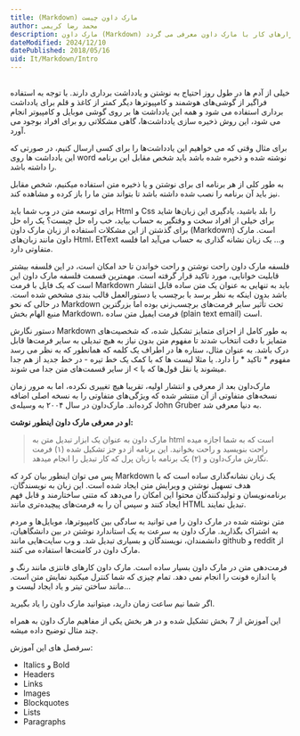 ```yaml
---
title: (Markdown) مارک داون چیست
author: محمد رضا کریمی  
description: مارک داون (Markdown) چیست، چطور کار می کند، شاید این سوال برای شما هم پیش آمده باشد. در این مطلب آموزش کامل در مورد مارک داون و ویژگی آن داده می شود و روش ها و ابزارهای کار با مارک داون معرفی می گردد.
dateModified: 2024/12/10
datePublished: 2018/05/16
uid: It/Markdown/Intro
---
```


## 
خیلی از آدم ها در طول روز احتیاج به نوشتن و یادداشت برداری دارند. با توجه به استفاده فراگیر از گوشی‌های هوشمند و کامپیوتر‌ها دیگر کمتر از کاغذ و قلم برای یادداشت برداری استفاده می شود و همه این یادداشت ها بر روی گوشی موبایل و کامپیوتر انجام می شود، این روش ذخیره سازی یادداشت‌ها، گاهی مشکلاتی رو برای افراد بوجود می آورد.

برای مثال وقتی که می خواهیم این یادداشت‌ها را برای کسی ارسال کنیم، در صورتی که این یادداشت ها روی word نوشته شده و ذخیره شده باشد باید شخص مقابل این برنامه را داشته باشد.

به طور کلی از هر برنامه ای برای نوشتن و یا ذخیره متن استفاده میکنیم، شخص مقابل نیز باید آن برنامه را نصب شده داشته باشد تا بتواند متن ما را باز کرده و مشاهده کند.

برای توسعه متن در وب شما باید Html و Css را بلد باشید، یادگیری این زبان‌ها شاید برای خیلی‌ از افراد سخت و وقتگیر به حساب بیاید، خب راه حل چیست؟
یک راه حل برای گذشتن از این مشکلات استفاده از زبان مارک داون (Markdown) است. مارک داون مانند زبان‌های Html، EtText و... یک زبان نشانه گذاری به حساب می‌آید اما فلسه متفاوتی دارد.

فلسفه‌ مارک داون راحت نوشتن و راحت خواندن تا حد امکان است، در این فلسفه بیشتر قابلیت خوانایی، مورد تاکید قرار گرفته است. مهمترین قسمت فلسفه مارک داون این است که یک فایل با فرمت Markdown باید به تنهایی به عنوان یک متن ساده قابل انتشار باشد  بدون اینکه به نظر برسد با برچسب یا دستورالعمل قالب بندی مشخص شده است. در حالی که نحو Markdown تحت تأثیر سایر فرمت‌های برچسب‌زنی بوده اما بزرگترین منبع الهام بخش Markdown، فرمت ایمیل متن ساده (plain text email) است.

دستور نگارش Markdown به طور کامل از اجزای متمایز تشکیل شده، که شخصیت‌های متمایز با دقت انتخاب شدند تا مفهوم متن بدون نیاز به هیچ تبدیلی به سایر فرمت‌ها قابل درک باشد. به عنوان مثال، ستاره ها در اطراف یک کلمه که همانطور که به نظر می رسد مفهوم * تاکید * را دارد. یا مثلا لیست ها که با کمک یک خط تیره - در خط جدید از هم جدا میشوند یا نقل قول‌ها که با > از سایر قسمت‌های متن جدا می شوند.

مارک‌داون بعد از معرفی و انتشار اولیه، تقریبا هیچ تغییری نکرده، اما به مرور زمان نسخه‌های متفاوتی از آن منتشر شده که ویژگی‌های متفاوتی را به نسخه اصلی اضافه کرده‌اند. مارک‌داون در سال ۲۰۰۴ به وسیله‌ی John Gruber به دنیا معرفی شد. 

**او در معرفی مارک داون اینطور نوشت:**

> مارک داون به عنوان یک ابزار تبدیل متن به html است که به شما اجازه میده راحت بنویسید و راحت بخوانید. این برنامه از دو جز تشکیل شده (۱) فرمت نگارش مارک‌داون و (۲) یک برنامه با زبان پرل که کار تبدیل را انجام میدهد.

پس می توان اینطور بیان کرد که Markdown یک زبان نشانه‌گذاری ساده است که با هدف تسهیل نوشتن و ویرایش متن ایجاد شده است. این زبان به نویسندگان، برنامه‌نویسان و تولیدکنندگان محتوا این امکان را می‌دهد که متنی ساختارمند و قابل فهم ایجاد کنند و سپس آن را به فرمت‌های پیچیده‌تری مانند HTML تبدیل نمایند.

متن نوشته شده در مارک داون را می توانید به سادگی بین کامپیوتر‌ها، موبایل‌ها و مردم به اشتراک بگذارید. مارک داون به سرعت به یک استاندارد نوشتن در بین دانشگاهیان، دانشمندان، نویسندگان و بسیاری تبدیل شد. و وب سایت‌هایی مانند github و reddit از مارک داون در کامنت‌ها استفاده می کنند.

فرمت‌دهی متن در مارک داون بسیار ساده است. مارک داون کار‌های فانتزی مانند رنگ و یا اندازه فونت را انجام نمی دهد. تمام چیزی که شما کنترل میکنید نمایش متن است. مانند ساختن تیتر و یاد ایجاد لیست و...

اگر شما نیم ساعت زمان دارید، میتوانید مارک داون را یاد بگیرید.

این آموزش از 7 بخش تشکیل شده و در هر بخش یکی از مفاهیم مارک داون  به همراه چند مثال توضیح داده میشه.

سرفصل های این آموزش:
* Italics و Bold
* Headers
* Links
* Images
* Blockquotes
* Lists
* Paragraphs